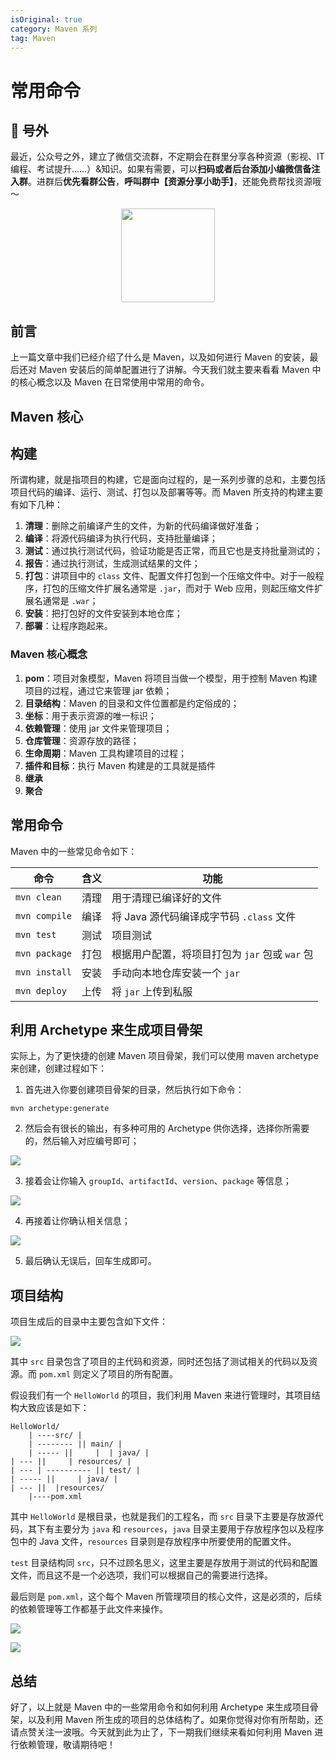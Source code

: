 ```yaml
---
isOriginal: true
category: Maven 系列
tag: Maven
---
```


# 常用命令

## 🎈 号外

最近，公众号之外，建立了微信交流群，不定期会在群里分享各种资源（影视、IT 编程、考试提升……）&知识。如果有需要，可以**扫码或者后台添加小编微信备注入群**。进群后**优先看群公告**，**呼叫群中【资源分享小助手】**，还能免费帮找资源哦～

<center>
<img src="/contact/wxgroup.jpg" width="150"> 
</center>

## 前言

上一篇文章中我们已经介绍了什么是 Maven，以及如何进行 Maven 的安装，最后还对 Maven 安装后的简单配置进行了讲解。今天我们就主要来看看 Maven 中的核心概念以及 Maven 在日常使用中常用的命令。

## Maven 核心

## 构建

所谓构建，就是指项目的构建，它是面向过程的，是一系列步骤的总和，主要包括项目代码的编译、运行、测试、打包以及部署等等。而 Maven 所支持的构建主要有如下几种：

1.   **清理**：删除之前编译产生的文件，为新的代码编译做好准备；
2.   **编译**：将源代码编译为执行代码，支持批量编译；
3.   **测试**：通过执行测试代码，验证功能是否正常，而且它也是支持批量测试的；
4.   **报告**：通过执行测试，生成测试结果的文件；
5.   **打包**：讲项目中的 `class` 文件、配置文件打包到一个压缩文件中。对于一般程序，打包的压缩文件扩展名通常是 `.jar`，而对于 Web 应用，则起压缩文件扩展名通常是 `.war`；
6.   **安装**：把打包好的文件安装到本地仓库；
7.   **部署**：让程序跑起来。

### Maven 核心概念

1.   **pom**：项目对象模型，Maven 将项目当做一个模型，用于控制 Maven 构建项目的过程，通过它来管理 jar 依赖；
2.   **目录结构**：Maven 的目录和文件位置都是约定俗成的；
3.   **坐标**：用于表示资源的唯一标识；
4.   **依赖管理**：使用 jar 文件来管理项目；
5.   **仓库管理**：资源存放的路径；
6.   **生命周期**：Maven 工具构建项目的过程；
7.   **插件和目标**：执行 Maven 构建是的工具就是插件
8.   **继承**
9.   **聚合**

## 常用命令

Maven 中的一些常见命令如下：

| 命令          | 含义 | 功能                                           |
| ------------- | ---- | ---------------------------------------------- |
| `mvn clean`   | 清理 | 用于清理已编译好的文件                         |
| `mvn compile` | 编译 | 将 Java 源代码编译成字节码 `.class` 文件       |
| `mvn test`    | 测试 | 项目测试                                       |
| `mvn package` | 打包 | 根据用户配置，将项目打包为 `jar` 包或 `war` 包 |
| `mvn install` | 安装 | 手动向本地仓库安装一个 `jar`                   |
| `mvn deploy`  | 上传 | 将 `jar` 上传到私服                            |

## 利用 Archetype 来生成项目骨架

实际上，为了更快捷的创建 Maven 项目骨架，我们可以使用 maven archetype 来创建，创建过程如下：

1.  首先进入你要创建项目骨架的目录，然后执行如下命令：

```shell
mvn archetype:generate
```

2.  然后会有很长的输出，有多种可用的 Archetype 供你选择，选择你所需要的，然后输入对应编号即可；

![](assets/20200708-commond/d46f4cc09ab616cd9ce015c1c66c2ed6.webp)

3.  接着会让你输入 `groupId`、`artifactId`、`version`、`package` 等信息；

![](assets/20200708-commond/4e7412c814e44f3b809f332f7aa4bddc.webp)


4.  再接着让你确认相关信息；

![](assets/20200708-commond/1a9cceb094384ec09ac179bb2e7adc17.webp)


5.  最后确认无误后，回车生成即可。

## 项目结构

项目生成后的目录中主要包含如下文件：

![](assets/20200708-commond/273f43dbaa504388b0e754ac8177bb78.webp)


其中 `src` 目录包含了项目的主代码和资源，同时还包括了测试相关的代码以及资源。而 `pom.xml` 则定义了项目的所有配置。

假设我们有一个 `HelloWorld` 的项目，我们利用 Maven 来进行管理时，其项目结构大致应该是如下：

```
HelloWorld/
    | ----src/ |
    | -------- || main/ |
	| ----- ||     |  | java/ |
| --- ||     | resources/ |
| --- | ---------- || test/ |
| ----- ||     | java/ |
| --- ||  |resources/
    |----pom.xml
```

其中 `HelloWorld` 是根目录，也就是我们的工程名，而 `src` 目录下主要是存放源代码，其下有主要分为 `java` 和 `resources`，`java` 目录主要用于存放程序包以及程序包中的 Java 文件，`resources` 目录则是存放程序中所要使用的配置文件。

`test` 目录结构同 `src`，只不过顾名思义，这里主要是存放用于测试的代码和配置文件，而且这不是一个必选项，我们可以根据自己的需要进行选择。

最后则是 `pom.xml`，这个每个 Maven 所管理项目的核心文件，这是必须的，后续的依赖管理等工作都基于此文件来操作。

![](assets/20200708-commond/fd61e6ff18e94050c5ab4998cc1301af.webp)

![](assets/20200708-commond/ab5e4ae829de4056bdc3689966cffb7d.webp)



## 总结

好了，以上就是 Maven 中的一些常用命令和如何利用 Archetype 来生成项目骨架，以及利用 Maven 所生成的项目的总体结构了。如果你觉得对你有所帮助，还请点赞关注一波哦。今天就到此为止了，下一期我们继续来看如何利用 Maven 进行依赖管理，敬请期待吧！
